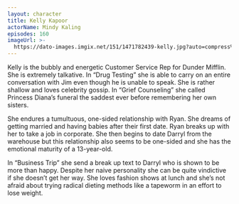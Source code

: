 ```yaml
---
layout: character
title: Kelly Kapoor
actorName: Mindy Kaling
episodes: 160
imageUrl: >-
  https://dato-images.imgix.net/151/1471782439-kelly.jpg?auto=compress%2Cformat&ch=DPR%2CWidth&fm=jpg&w=500
---
```


Kelly is the bubbly and energetic Customer Service Rep for Dunder Mifflin. She is extremely talkative. In “Drug Testing” she is able to carry on an entire conversation with Jim even though he is unable to speak. She is rather shallow and loves celebrity gossip. In “Grief Counseling” she called Princess Diana’s funeral the saddest ever before remembering her own sisters.

She endures a tumultuous, one-sided relationship with Ryan. She dreams of getting married and having babies after their first date. Ryan breaks up with her to take a job in corporate. She then begins to date Darryl from the warehouse but this relationship also seems to be one-sided and she has the emotional maturity of a 13-year-old.

In “Business Trip” she send a break up text to Darryl who is shown to be more than happy. Despite her naive personality she can be quite vindictive if she doesn’t get her way. She loves fashion shows at lunch and she’s not afraid about trying radical dieting methods like a tapeworm in an effort to lose weight.